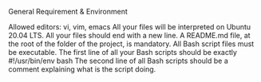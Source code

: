 General Requirement & Environment


Allowed editors: vi, vim, emacs
All your files will be interpreted on Ubuntu 20.04 LTS.
All your files should end with a new line.
A README.md file, at the root of the folder of the project, is mandatory.
All Bash script files must be executable.
The first line of all your Bash scripts should be exactly #!/usr/bin/env bash
The second line of all Bash scripts should be a comment explaining what is the script doing.
